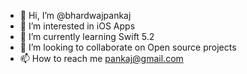 - 👋 Hi, I’m @bhardwajpankaj
- 👀 I’m interested in iOS Apps
- 🌱 I’m currently learning Swift 5.2
- 💞️ I’m looking to collaborate on Open source projects
- 📫 How to reach me pankaj@gmail.com

<!---
bhardwajpankaj/bhardwajpankaj is a ✨ special ✨ repository because its `README.md` (this file) appears on your GitHub profile.
You can click the Preview link to take a look at your changes.
--->
